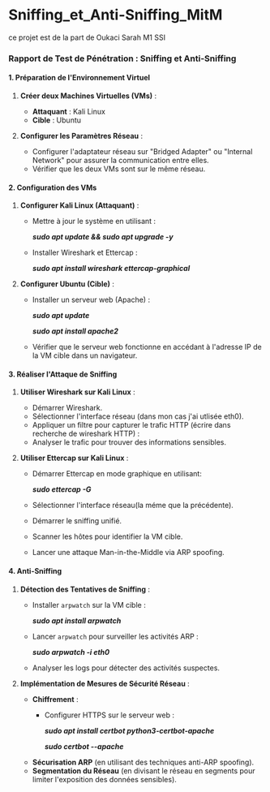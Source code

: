 # Sniffing_et_Anti-Sniffing_MitM
ce projet est de la part de Oukaci Sarah M1 SSI 
### Rapport de Test de Pénétration : Sniffing et Anti-Sniffing

#### 1. Préparation de l'Environnement Virtuel

1. **Créer deux Machines Virtuelles (VMs)** :
   - **Attaquant** : Kali Linux
   - **Cible** : Ubuntu

2. **Configurer les Paramètres Réseau** :
   - Configurer l'adaptateur réseau sur "Bridged Adapter" ou "Internal Network" pour assurer la communication entre elles.
   - Vérifier que les deux VMs sont sur le même réseau.

#### 2. Configuration des VMs

1. **Configurer Kali Linux (Attaquant)** :
   - Mettre à jour le système en utilisant :
     
     **_sudo apt update && sudo apt upgrade -y_**
   - Installer Wireshark et Ettercap :
     
     **_sudo apt install wireshark ettercap-graphical_**

2. **Configurer Ubuntu (Cible)** :
   - Installer un serveur web (Apache) :
     
     **_sudo apt update_**
     
     **_sudo apt install apache2_**
   - Vérifier que le serveur web fonctionne en accédant à l'adresse IP de la VM cible dans un navigateur.

#### 3. Réaliser l'Attaque de Sniffing

1. **Utiliser Wireshark sur Kali Linux** :
   - Démarrer Wireshark.
   - Sélectionner l'interface réseau (dans mon cas j'ai utlisée eth0).
   - Appliquer un filtre pour capturer le trafic HTTP (écrire dans recherche de wireshark HTTP) : 
   - Analyser le trafic pour trouver des informations sensibles.

2. **Utiliser Ettercap sur Kali Linux** :
   - Démarrer Ettercap en mode graphique en utilisant:
     
     **_sudo ettercap -G_**
   - Sélectionner l'interface réseau(la méme que la précédente).
   - Démarrer le sniffing unifié.
   - Scanner les hôtes pour identifier la VM cible.
   - Lancer une attaque Man-in-the-Middle via ARP spoofing.

#### 4. Anti-Sniffing

1. **Détection des Tentatives de Sniffing** :
   - Installer `arpwatch` sur la VM cible :
     
     **_sudo apt install arpwatch_**
   - Lancer `arpwatch` pour surveiller les activités ARP :

     **_sudo arpwatch -i eth0_**
   - Analyser les logs pour détecter des activités suspectes.

2. **Implémentation de Mesures de Sécurité Réseau** :
   - **Chiffrement** :
     - Configurer HTTPS sur le serveur web :
       
       **_sudo apt install certbot python3-certbot-apache_**
       
       **_sudo certbot --apache_**
   - **Sécurisation ARP** (en utilisant des techniques anti-ARP spoofing).
   - **Segmentation du Réseau** (en divisant le réseau en segments pour limiter l'exposition des données sensibles).




